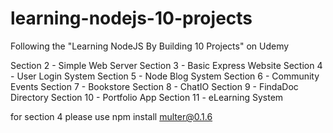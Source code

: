 # learning-nodejs-10-projects
Following the "Learning NodeJS By Building 10 Projects" on Udemy


Section 2 - Simple Web Server
Section 3 - Basic Express Website
Section 4 - User Login System
Section 5 - Node Blog System
Section 6 - Community Events
Section 7 - Bookstore
Section 8 - ChatIO
Section 9 - FindaDoc Directory
Section 10 - Portfolio App
Section 11 - eLearning System


for section 4 please use npm install multer@0.1.6
